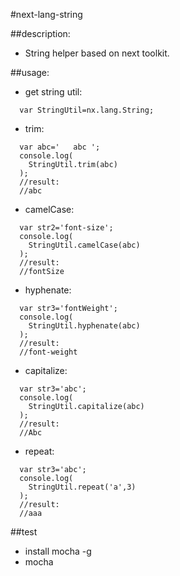 #next-lang-string

##description:
+ String helper based on next toolkit.

##usage:
+ get string util:
```javascript:
  var StringUtil=nx.lang.String;
```
+ trim:
```javascript:
  var abc='   abc ';
  console.log(
    StringUtil.trim(abc)
  );
  //result:
  //abc
```
+ camelCase:
```javascript:
  var str2='font-size';
  console.log(
    StringUtil.camelCase(abc)
  );
  //result:
  //fontSize
```
+ hyphenate:
```javascript:
  var str3='fontWeight';
  console.log(
    StringUtil.hyphenate(abc)
  );
  //result:
  //font-weight
```
+ capitalize:
```javascript:
  var str3='abc';
  console.log(
    StringUtil.capitalize(abc)
  );
  //result:
  //Abc
```

+ repeat:
```javascript:
  var str3='abc';
  console.log(
    StringUtil.repeat('a',3)
  );
  //result:
  //aaa
```



##test
+ install mocha -g
+ mocha






